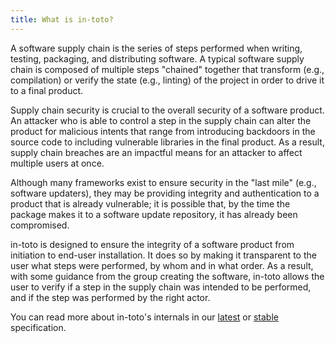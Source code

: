 ```yaml
---
title: What is in-toto?
---
```


A software supply chain is the series of steps performed when writing, testing, packaging, and distributing software. A typical software supply chain is composed of multiple steps "chained" together that transform (e.g., compilation) or verify the state (e.g., linting) of the project in order to drive it to a final product.

Supply chain security is crucial to the overall security of a software product. An attacker who is able to control a step in the supply chain can alter the product for malicious intents that range from introducing backdoors in the source code to including vulnerable libraries in the final product. As a result, supply chain breaches are an impactful means for an attacker to affect multiple users at once.

Although many frameworks exist to ensure security in the "last mile" (e.g., software updaters), they may be providing integrity and authentication to a product that is already vulnerable; it is possible that, by the time the package makes it to a software update repository, it has already been compromised.

in-toto is designed to ensure the integrity of a software product from initiation to end-user installation. It does so by making it transparent to the user what steps were performed, by whom and in what order. As a result, with some guidance from the group creating the software, in-toto allows the user to verify if a step in the supply chain was intended to be performed, and if the step was performed by the right actor.

You can read more about in-toto's internals in our [latest](https://github.com/in-toto/docs/raw/master/in-toto-spec.pdf) or [stable](https://github.com/in-toto/docs/blob/v0.9/in-toto-spec.pdf) specification.
